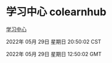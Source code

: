 # 学习中心 colearnhub
[学习中心](http://59.174.26.83:56308/colearnhub/)

2022年 05月 29日 星期日 20:50:02 CST

2022年 05月 29日 星期日 12:50:02 GMT

